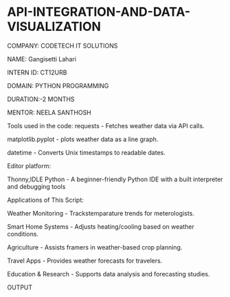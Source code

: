 # API-INTEGRATION-AND-DATA-VISUALIZATION

COMPANY: CODETECH IT SOLUTIONS

NAME: Gangisetti Lahari

INTERN ID: CT12URB

DOMAIN: PYTHON PROGRAMMING

DURATION:-2 MONTHS

MENTOR: NEELA SANTHOSH

Tools used in the code:
requests - Fetches weather data via API calls.

matplotlib.pyplot - plots weather data as a line graph.

datetime - Converts Unix timestamps to readable dates.

Editor platform:

Thonny,IDLE Python - A beginner-friendly Python IDE with a built interpreter and debugging tools

Applications of This Script:

Weather Monitoring - Trackstemparature trends for meterologists.

Smart Home Systems - Adjusts heating/cooling based on weather conditions.

Agriculture - Assists framers in weather-based crop planning.

Travel Apps - Provides weather forecasts for travelers.

Education & Research - Supports data analysis and forecasting studies.

OUTPUT

